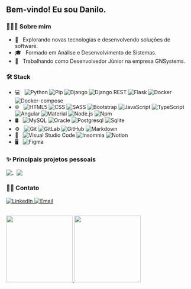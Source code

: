 <h2>Bem-vindo! Eu sou Danilo.</h2>

<h3>👨🏻‍💻&nbsp;Sobre mim</h3>

- 🤔 &nbsp; Explorando novas tecnologias e desenvolvendo soluções de software.
- 🎓 &nbsp; Formado em Análise e Desenvolvimento de Sistemas.
- 💼 &nbsp; Trabalhando como Desenvolvedor Júnior na empresa GNSystems.

<h3>🛠&nbsp;Stack</h3>

- 💻 &nbsp;
  ![Python](https://img.shields.io/badge/-Python-333333?style=flat&logo=python)
  ![Pip](https://img.shields.io/badge/-Pip-333333?style=flat&logo=python&logoColor=FFD43B)
  ![Django](https://img.shields.io/badge/-Django-333333?style=flat&logo=django)
  ![Django REST](https://img.shields.io/badge/Django-REST-333333?style=flat&logo=django)
  ![Flask](https://img.shields.io/badge/-Flask-333333?style=flat&logo=flask)
  ![Docker](https://img.shields.io/badge/-Docker-333333?style=flat&logo=docker)
  ![Docker-compose](https://img.shields.io/badge/-Docker--compose-333333?style=flat&logo=docker)
- 🌐 &nbsp;
  ![HTML5](https://img.shields.io/badge/-HTML5-333333?style=flat&logo=HTML5)
  ![CSS](https://img.shields.io/badge/-CSS-333333?style=flat&logo=CSS3&logoColor=1572B6)
  ![SASS](https://img.shields.io/badge/-SASS-333333?style=flat&logo=SASS)
  ![Bootstrap](https://img.shields.io/badge/-Bootstrap-333333?style=flat&logo=bootstrap&logoColor=563D7C)
  ![JavaScript](https://img.shields.io/badge/-JavaScript-333333?style=flat&logo=javascript)
  ![TypeScript](https://img.shields.io/badge/-TypeScript-333333?style=flat&logo=typescript)
  ![Angular](https://img.shields.io/badge/-Angular-333333?style=flat&logo=angular)
  ![Material](https://img.shields.io/badge/-Material-333333?style=flat&logo=material-ui)
  ![Node.js](https://img.shields.io/badge/-Node.js-333333?style=flat&logo=node.js)
  ![Npm](https://img.shields.io/badge/-Npm-333333?style=flat&logo=npm)
- 🛢 &nbsp;
  ![MySQL](https://img.shields.io/badge/-MySQL-333333?style=flat&logo=mysql)
  ![Oracle](https://img.shields.io/badge/-Oracle-333333?style=flat&logo=oracle)
  ![Postgresql](https://img.shields.io/badge/-Postgresql-333333?style=flat&logo=postgresql)
  ![Sqlite](https://img.shields.io/badge/-Sqlite-333333?style=flat&logo=sqlite)
- ⚙️ &nbsp;
  ![Git](https://img.shields.io/badge/-Git-333333?style=flat&logo=git)
  ![GitLab](https://img.shields.io/badge/-GitLab-333333?style=flat&logo=gitlab)
  ![GitHub](https://img.shields.io/badge/-GitHub-333333?style=flat&logo=github)
  ![Markdown](https://img.shields.io/badge/-Markdown-333333?style=flat&logo=markdown)
- 🔧 &nbsp;
  ![Visual Studio Code](https://img.shields.io/badge/-Visual%20Studio%20Code-333333?style=flat&logo=visual-studio-code&logoColor=007ACC)
  ![Insomnia](https://img.shields.io/badge/-Insomnia-333333?style=flat&logo=insomnia)
  ![Notion](https://img.shields.io/badge/-Notion-333333?style=flat&logo=notion)
- 🖥 &nbsp;
  ![Figma](https://img.shields.io/badge/-Figma-333333?style=flat&logo=figma)

<h3>✨&nbsp;Principais projetos pessoais</h3>

<p>
  <a href="https://github.com/TechFring/ng-tech-boggler">
    <img align="center" src="https://github-readme-stats.vercel.app/api/pin/?username=TechFring&repo=ng-tech-boggler&theme=dracula"/>
  </a>
  &nbsp;
  <a href="https://github.com/TechFring/simple-online-store">
    <img align="center" src="https://github-readme-stats.vercel.app/api/pin/?username=TechFring&repo=simple-online-store&theme=dracula"/>
  </a>
</p>

<h3>🤝🏻&nbsp;Contato</h3>

<p>
  <a href="https://www.linkedin.com/in/danilo-miranda-877851135/">
    <img alt="LinkedIn" src="https://img.shields.io/badge/LinkedIn-Danilo%20Miranda-blue?style=flat-square&logo=linkedin">
   </a>

  <a href="mailto:danilo030920@gmail.com">
    <img alt="Email" src="https://img.shields.io/badge/Email-danilo030920@gmail.com-blue?style=flat-square&logo=gmail">
  </a>
</p>

<br/>

<a href="https://github.com/TechFring">
  <img height="180em" src="https://github-readme-stats.vercel.app/api?username=Techfring&theme=dracula&show_icons=true" />
  <img height="180em" src="https://github-readme-stats.vercel.app/api/top-langs/?username=Techfring&theme=dracula&layout=compact" />
</a>
